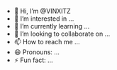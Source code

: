 - 👋 Hi, I’m @VINXITZ
- 👀 I’m interested in ...
- 🌱 I’m currently learning ...
- 💞️ I’m looking to collaborate on ...
- 📫 How to reach me ...
- 😄 Pronouns: ...
- ⚡ Fun fact: ...

<!---
VINXITZ/VINXITZ is a ✨ special ✨ repository because its `README.md` (this file) appears on your GitHub profile.
You can click the Preview link to take a look at your changes.
--->
